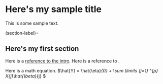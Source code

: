 # Here's my sample title

This is some sample text.

(section-label)=
## Here's my first section

Here is a [reference to the intro](intro.md). Here is a reference to [](section-label).

Here is a math equation.
$\hat{Y} = \hat{\eta}_{0} + \sum \limits _{j=1} ^{p} X_{j}\hat{\beta}_{j} $